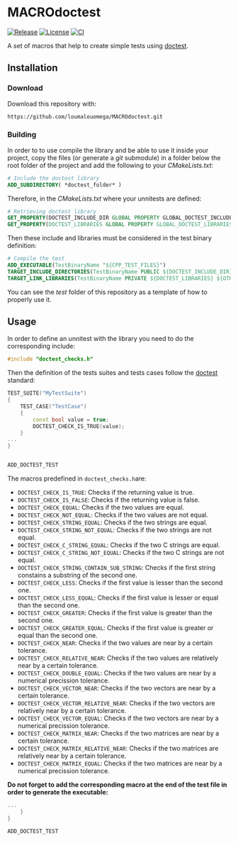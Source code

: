 # MACROdoctest

<p align=center><src="https://raw.githubusercontent.com/loumalouomega/MACROdoctest/09f1959a81dfa1c9e17f5cd2f6d7933eaf4692a6/docs/logo.svg"></p>

[![Release][release-image]][releases] [![License][license-image]][license] [![CI](https://github.com/loumalouomega/MACROdoctest/actions/workflows/ci.yml/badge.svg)](https://github.com/loumalouomega/MACROdoctest/actions/workflows/ci.yml)

[release-image]: https://img.shields.io/badge/release-1.0-green.svg?style=flat
[releases]: https://github.com/loumalouomega/MACROdoctest/releases

[license-image]: https://img.shields.io/badge/license-MIT-blue.svg?style=flat
[license]: https://github.com/loumalouomega/MACROdoctest/blob/main/LICENSE

A set of macros that help to create simple tests using [doctest](https://github.com/onqtam/doctest).

## Installation

### Download

Download this repository with:

~~~sh
https://github.com/loumalouomega/MACROdoctest.git
~~~

### Building

In order to to use compile the library and be able to use it inside your project, copy the files (or generate a *git* submodule) in a folder below the root folder of the project and add the following to your *CMakeLists.txt*:

~~~cmake
# Include the doctest library
ADD_SUBDIRECTORY( *doctest_folder* )
~~~

Therefore, in the *CMakeLists.txt* where your unnitests are defined:

~~~cmake
# Retrieving doctest library
GET_PROPERTY(DOCTEST_INCLUDE_DIR GLOBAL PROPERTY GLOBAL_DOCTEST_INCLUDE_DIR)
GET_PROPERTY(DOCTEST_LIBRARIES GLOBAL PROPERTY GLOBAL_DOCTEST_LIBRARIES)
~~~

Then these include and libraries must be considered in the test binary definition:

~~~cmake
# Compile the test
ADD_EXECUTABLE(TestBinaryName "${CPP_TEST_FILES}")
TARGET_INCLUDE_DIRECTORIES(TestBinaryName PUBLIC ${DOCTEST_INCLUDE_DIR} ${OTHER_INCLUDES})
TARGET_LINK_LIBRARIES(TestBinaryName PRIVATE ${DOCTEST_LIBRARIES} ${OTHER_LIBRARIES})
~~~

You can see the *test* folder of this repository as a template of how to properly use it.

## Usage

In order to define an unnitest with the library you need to do the corresponding include:

~~~c++
#include "doctest_checks.h"
~~~

Then the definition of the tests suites and tests cases follow the [doctest](https://github.com/onqtam/doctest) standard:

~~~c++
TEST_SUITE("MyTestSuite")
{
    TEST_CASE("TestCase")
    {
        const bool value = true;
        DOCTEST_CHECK_IS_TRUE(value);
    }
...
}


ADD_DOCTEST_TEST
~~~

The macros predefined in `doctest_checks.h`are:

- `DOCTEST_CHECK_IS_TRUE`: Checks if the returning value is true.
- `DOCTEST_CHECK_IS_FALSE`: Checks if the returning value is false.
- `DOCTEST_CHECK_EQUAL`: Checks if the two values are equal.
- `DOCTEST_CHECK_NOT_EQUAL`: Checks if the two values are not equal.
- `DOCTEST_CHECK_STRING_EQUAL`: Checks if the two strings are equal.
- `DOCTEST_CHECK_STRING_NOT_EQUAL`: Checks if the two strings are not equal.
- `DOCTEST_CHECK_C_STRING_EQUAL`: Checks if the two C strings are equal.
- `DOCTEST_CHECK_C_STRING_NOT_EQUAL`: Checks if the two C strings are not equal.
- `DOCTEST_CHECK_STRING_CONTAIN_SUB_STRING`: Checks if the first string constains a substring of the second one.
- `DOCTEST_CHECK_LESS`: Checks if the first value is lesser than the second one.
- `DOCTEST_CHECK_LESS_EQUAL`: Checks if the first value is lesser or equal than the second one.
- `DOCTEST_CHECK_GREATER`: Checks if the first value is greater than the second one.
- `DOCTEST_CHECK_GREATER_EQUAL`: Checks if the first value is greater or equal than the second one.
- `DOCTEST_CHECK_NEAR`: Checks if the two values are near by a certain tolerance.
- `DOCTEST_CHECK_RELATIVE_NEAR`: Checks if the two values are relatively near by a certain tolerance.
- `DOCTEST_CHECK_DOUBLE_EQUAL`: Checks if the two values are near by a numerical precission tolerance.
- `DOCTEST_CHECK_VECTOR_NEAR`: Checks if the two vectors are near by a certain tolerance.
- `DOCTEST_CHECK_VECTOR_RELATIVE_NEAR`: Checks if the two vectors are relatively near by a certain tolerance.
- `DOCTEST_CHECK_VECTOR_EQUAL`: Checks if the two vectors are near by a numerical precission tolerance.
- `DOCTEST_CHECK_MATRIX_NEAR`: Checks if the two matrices are near by a certain tolerance.
- `DOCTEST_CHECK_MATRIX_RELATIVE_NEAR`: Checks if the two matrices are relatively near by a certain tolerance.
- `DOCTEST_CHECK_MATRIX_EQUAL`: Checks if the two matrices are near by a numerical precission tolerance.

**Do not forget to add the corresponding macro at the end of the test file in order to generate the executable:**

~~~c++
...
    }
}

ADD_DOCTEST_TEST
~~~
